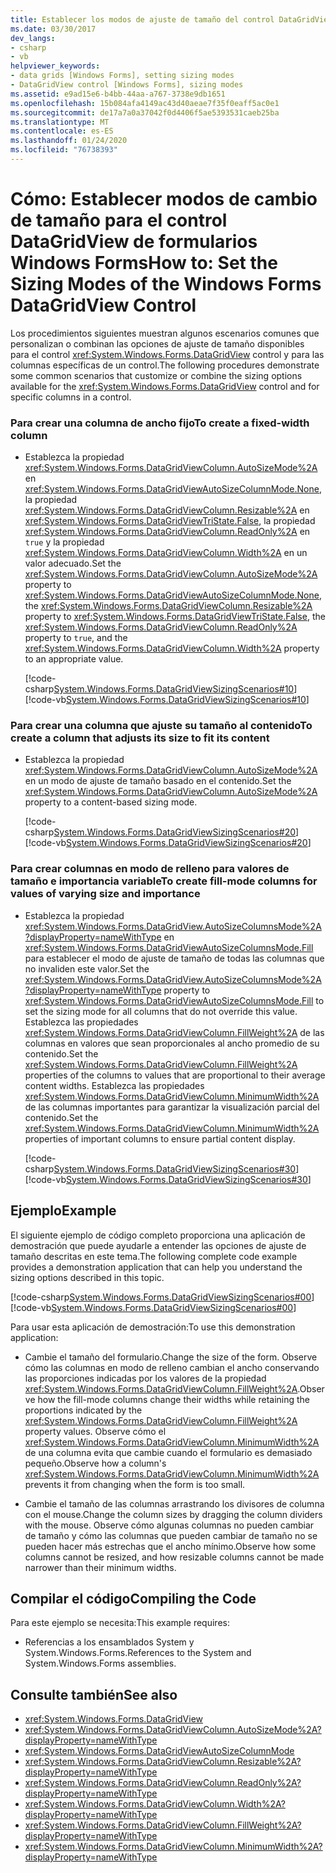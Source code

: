 ```yaml
---
title: Establecer los modos de ajuste de tamaño del control DataGridView
ms.date: 03/30/2017
dev_langs:
- csharp
- vb
helpviewer_keywords:
- data grids [Windows Forms], setting sizing modes
- DataGridView control [Windows Forms], sizing modes
ms.assetid: e9ad15e6-b4bb-44aa-a767-3738e9db1651
ms.openlocfilehash: 15b084afa4149ac43d40aeae7f35f0eaff5ac0e1
ms.sourcegitcommit: de17a7a0a37042f0d4406f5ae5393531caeb25ba
ms.translationtype: MT
ms.contentlocale: es-ES
ms.lasthandoff: 01/24/2020
ms.locfileid: "76738393"
---
```

# <a name="how-to-set-the-sizing-modes-of-the-windows-forms-datagridview-control"></a><span data-ttu-id="1f896-102">Cómo: Establecer modos de cambio de tamaño para el control DataGridView de formularios Windows Forms</span><span class="sxs-lookup"><span data-stu-id="1f896-102">How to: Set the Sizing Modes of the Windows Forms DataGridView Control</span></span>
<span data-ttu-id="1f896-103">Los procedimientos siguientes muestran algunos escenarios comunes que personalizan o combinan las opciones de ajuste de tamaño disponibles para el control <xref:System.Windows.Forms.DataGridView> control y para las columnas específicas de un control.</span><span class="sxs-lookup"><span data-stu-id="1f896-103">The following procedures demonstrate some common scenarios that customize or combine the sizing options available for the <xref:System.Windows.Forms.DataGridView> control and for specific columns in a control.</span></span>  
  
### <a name="to-create-a-fixed-width-column"></a><span data-ttu-id="1f896-104">Para crear una columna de ancho fijo</span><span class="sxs-lookup"><span data-stu-id="1f896-104">To create a fixed-width column</span></span>  
  
- <span data-ttu-id="1f896-105">Establezca la propiedad <xref:System.Windows.Forms.DataGridViewColumn.AutoSizeMode%2A> en <xref:System.Windows.Forms.DataGridViewAutoSizeColumnMode.None>, la propiedad <xref:System.Windows.Forms.DataGridViewColumn.Resizable%2A> en <xref:System.Windows.Forms.DataGridViewTriState.False>, la propiedad <xref:System.Windows.Forms.DataGridViewColumn.ReadOnly%2A> en `true` y la propiedad <xref:System.Windows.Forms.DataGridViewColumn.Width%2A> en un valor adecuado.</span><span class="sxs-lookup"><span data-stu-id="1f896-105">Set the <xref:System.Windows.Forms.DataGridViewColumn.AutoSizeMode%2A> property to <xref:System.Windows.Forms.DataGridViewAutoSizeColumnMode.None>, the <xref:System.Windows.Forms.DataGridViewColumn.Resizable%2A> property to <xref:System.Windows.Forms.DataGridViewTriState.False>, the <xref:System.Windows.Forms.DataGridViewColumn.ReadOnly%2A> property to `true`, and the <xref:System.Windows.Forms.DataGridViewColumn.Width%2A> property to an appropriate value.</span></span>  
  
     [!code-csharp[System.Windows.Forms.DataGridViewSizingScenarios#10](~/samples/snippets/csharp/VS_Snippets_Winforms/System.Windows.Forms.DataGridViewSizingScenarios/CS/sizingscenarios.cs#10)]
     [!code-vb[System.Windows.Forms.DataGridViewSizingScenarios#10](~/samples/snippets/visualbasic/VS_Snippets_Winforms/System.Windows.Forms.DataGridViewSizingScenarios/vb/sizingscenarios.vb#10)]  
  
### <a name="to-create-a-column-that-adjusts-its-size-to-fit-its-content"></a><span data-ttu-id="1f896-106">Para crear una columna que ajuste su tamaño al contenido</span><span class="sxs-lookup"><span data-stu-id="1f896-106">To create a column that adjusts its size to fit its content</span></span>  
  
- <span data-ttu-id="1f896-107">Establezca la propiedad <xref:System.Windows.Forms.DataGridViewColumn.AutoSizeMode%2A> en un modo de ajuste de tamaño basado en el contenido.</span><span class="sxs-lookup"><span data-stu-id="1f896-107">Set the <xref:System.Windows.Forms.DataGridViewColumn.AutoSizeMode%2A> property to a content-based sizing mode.</span></span>  
  
     [!code-csharp[System.Windows.Forms.DataGridViewSizingScenarios#20](~/samples/snippets/csharp/VS_Snippets_Winforms/System.Windows.Forms.DataGridViewSizingScenarios/CS/sizingscenarios.cs#20)]
     [!code-vb[System.Windows.Forms.DataGridViewSizingScenarios#20](~/samples/snippets/visualbasic/VS_Snippets_Winforms/System.Windows.Forms.DataGridViewSizingScenarios/vb/sizingscenarios.vb#20)]  
  
### <a name="to-create-fill-mode-columns-for-values-of-varying-size-and-importance"></a><span data-ttu-id="1f896-108">Para crear columnas en modo de relleno para valores de tamaño e importancia variable</span><span class="sxs-lookup"><span data-stu-id="1f896-108">To create fill-mode columns for values of varying size and importance</span></span>  
  
- <span data-ttu-id="1f896-109">Establezca la propiedad <xref:System.Windows.Forms.DataGridView.AutoSizeColumnsMode%2A?displayProperty=nameWithType> en <xref:System.Windows.Forms.DataGridViewAutoSizeColumnsMode.Fill> para establecer el modo de ajuste de tamaño de todas las columnas que no invaliden este valor.</span><span class="sxs-lookup"><span data-stu-id="1f896-109">Set the <xref:System.Windows.Forms.DataGridView.AutoSizeColumnsMode%2A?displayProperty=nameWithType> property to <xref:System.Windows.Forms.DataGridViewAutoSizeColumnsMode.Fill> to set the sizing mode for all columns that do not override this value.</span></span> <span data-ttu-id="1f896-110">Establezca las propiedades <xref:System.Windows.Forms.DataGridViewColumn.FillWeight%2A> de las columnas en valores que sean proporcionales al ancho promedio de su contenido.</span><span class="sxs-lookup"><span data-stu-id="1f896-110">Set the <xref:System.Windows.Forms.DataGridViewColumn.FillWeight%2A> properties of the columns to values that are proportional to their average content widths.</span></span> <span data-ttu-id="1f896-111">Establezca las propiedades <xref:System.Windows.Forms.DataGridViewColumn.MinimumWidth%2A> de las columnas importantes para garantizar la visualización parcial del contenido.</span><span class="sxs-lookup"><span data-stu-id="1f896-111">Set the <xref:System.Windows.Forms.DataGridViewColumn.MinimumWidth%2A> properties of important columns to ensure partial content display.</span></span>  
  
     [!code-csharp[System.Windows.Forms.DataGridViewSizingScenarios#30](~/samples/snippets/csharp/VS_Snippets_Winforms/System.Windows.Forms.DataGridViewSizingScenarios/CS/sizingscenarios.cs#30)]
     [!code-vb[System.Windows.Forms.DataGridViewSizingScenarios#30](~/samples/snippets/visualbasic/VS_Snippets_Winforms/System.Windows.Forms.DataGridViewSizingScenarios/vb/sizingscenarios.vb#30)]  
  
## <a name="example"></a><span data-ttu-id="1f896-112">Ejemplo</span><span class="sxs-lookup"><span data-stu-id="1f896-112">Example</span></span>  
 <span data-ttu-id="1f896-113">El siguiente ejemplo de código completo proporciona una aplicación de demostración que puede ayudarle a entender las opciones de ajuste de tamaño descritas en este tema.</span><span class="sxs-lookup"><span data-stu-id="1f896-113">The following complete code example provides a demonstration application that can help you understand the sizing options described in this topic.</span></span>  
  
 [!code-csharp[System.Windows.Forms.DataGridViewSizingScenarios#00](~/samples/snippets/csharp/VS_Snippets_Winforms/System.Windows.Forms.DataGridViewSizingScenarios/CS/sizingscenarios.cs#00)]
 [!code-vb[System.Windows.Forms.DataGridViewSizingScenarios#00](~/samples/snippets/visualbasic/VS_Snippets_Winforms/System.Windows.Forms.DataGridViewSizingScenarios/vb/sizingscenarios.vb#00)]  
  
 <span data-ttu-id="1f896-114">Para usar esta aplicación de demostración:</span><span class="sxs-lookup"><span data-stu-id="1f896-114">To use this demonstration application:</span></span>  
  
- <span data-ttu-id="1f896-115">Cambie el tamaño del formulario.</span><span class="sxs-lookup"><span data-stu-id="1f896-115">Change the size of the form.</span></span> <span data-ttu-id="1f896-116">Observe cómo las columnas en modo de relleno cambian el ancho conservando las proporciones indicadas por los valores de la propiedad <xref:System.Windows.Forms.DataGridViewColumn.FillWeight%2A>.</span><span class="sxs-lookup"><span data-stu-id="1f896-116">Observe how the fill-mode columns change their widths while retaining the proportions indicated by the <xref:System.Windows.Forms.DataGridViewColumn.FillWeight%2A> property values.</span></span> <span data-ttu-id="1f896-117">Observe cómo el <xref:System.Windows.Forms.DataGridViewColumn.MinimumWidth%2A> de una columna evita que cambie cuando el formulario es demasiado pequeño.</span><span class="sxs-lookup"><span data-stu-id="1f896-117">Observe how a column's <xref:System.Windows.Forms.DataGridViewColumn.MinimumWidth%2A> prevents it from changing when the form is too small.</span></span>  
  
- <span data-ttu-id="1f896-118">Cambie el tamaño de las columnas arrastrando los divisores de columna con el mouse.</span><span class="sxs-lookup"><span data-stu-id="1f896-118">Change the column sizes by dragging the column dividers with the mouse.</span></span> <span data-ttu-id="1f896-119">Observe cómo algunas columnas no pueden cambiar de tamaño y cómo las columnas que pueden cambiar de tamaño no se pueden hacer más estrechas que el ancho mínimo.</span><span class="sxs-lookup"><span data-stu-id="1f896-119">Observe how some columns cannot be resized, and how resizable columns cannot be made narrower than their minimum widths.</span></span>  
  
## <a name="compiling-the-code"></a><span data-ttu-id="1f896-120">Compilar el código</span><span class="sxs-lookup"><span data-stu-id="1f896-120">Compiling the Code</span></span>  
 <span data-ttu-id="1f896-121">Para este ejemplo se necesita:</span><span class="sxs-lookup"><span data-stu-id="1f896-121">This example requires:</span></span>  
  
- <span data-ttu-id="1f896-122">Referencias a los ensamblados System y System.Windows.Forms.</span><span class="sxs-lookup"><span data-stu-id="1f896-122">References to the System and System.Windows.Forms assemblies.</span></span>  
  
## <a name="see-also"></a><span data-ttu-id="1f896-123">Consulte también</span><span class="sxs-lookup"><span data-stu-id="1f896-123">See also</span></span>

- <xref:System.Windows.Forms.DataGridView>
- <xref:System.Windows.Forms.DataGridViewColumn.AutoSizeMode%2A?displayProperty=nameWithType>
- <xref:System.Windows.Forms.DataGridViewAutoSizeColumnMode>
- <xref:System.Windows.Forms.DataGridViewColumn.Resizable%2A?displayProperty=nameWithType>
- <xref:System.Windows.Forms.DataGridViewColumn.ReadOnly%2A?displayProperty=nameWithType>
- <xref:System.Windows.Forms.DataGridViewColumn.Width%2A?displayProperty=nameWithType>
- <xref:System.Windows.Forms.DataGridViewColumn.FillWeight%2A?displayProperty=nameWithType>
- <xref:System.Windows.Forms.DataGridViewColumn.MinimumWidth%2A?displayProperty=nameWithType>
